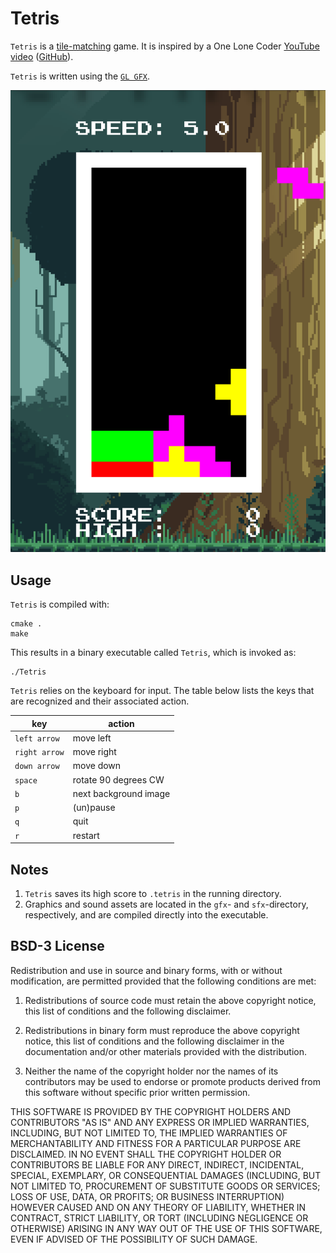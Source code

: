 # Tetris

`Tetris` is a [tile-matching](https://en.wikipedia.org/wiki/Tetris) game. It is inspired by a One Lone Coder [YouTube video](https://youtu.be/8OK8_tHeCIA) ([GitHub](https://github.com/OneLoneCoder/videos/blob/master/OneLoneCoder_Tetris.cpp)).

`Tetris` is written using the [`GL GFX`](../README.md).

![Tetris in Action](Tetris.png "Tetris in Action")

## Usage

`Tetris` is compiled with:

```shell
cmake .
make
```

This results in a binary executable called `Tetris`, which is invoked as:

```shell
./Tetris
```

`Tetris` relies on the keyboard for input. The table below lists the keys that are recognized and their associated action.

|key|action|
----|-----
|`left arrow`|move left|
|`right arrow`|move right|
|`down arrow`|move down|
|`space`|rotate 90 degrees CW|
|`b`|next background image|
|`p`|(un)pause|
|`q`|quit|
|`r`|restart|

## Notes

1. `Tetris` saves its high score to `.tetris` in the running directory.
2. Graphics and sound assets are located in the `gfx`- and `sfx`-directory, respectively, and are compiled directly into the executable.

## BSD-3 License

Redistribution and use in source and binary forms, with or without modification, are permitted provided that the following conditions are met:

1. Redistributions of source code must retain the above copyright notice, this list of conditions and the following disclaimer.

2. Redistributions in binary form must reproduce the above copyright notice, this list of conditions and the following disclaimer in the documentation and/or other materials provided with the distribution.

3. Neither the name of the copyright holder nor the names of its contributors may be used to endorse or promote products derived from this software without specific prior written permission.

THIS SOFTWARE IS PROVIDED BY THE COPYRIGHT HOLDERS AND CONTRIBUTORS "AS IS" AND ANY EXPRESS OR IMPLIED WARRANTIES, INCLUDING, BUT NOT LIMITED TO, THE IMPLIED WARRANTIES OF MERCHANTABILITY AND FITNESS FOR A PARTICULAR PURPOSE ARE DISCLAIMED. IN NO EVENT SHALL THE COPYRIGHT HOLDER OR CONTRIBUTORS BE LIABLE FOR ANY DIRECT, INDIRECT, INCIDENTAL, SPECIAL, EXEMPLARY, OR CONSEQUENTIAL DAMAGES (INCLUDING, BUT NOT LIMITED TO, PROCUREMENT OF SUBSTITUTE GOODS OR SERVICES; LOSS OF USE, DATA, OR PROFITS; OR BUSINESS INTERRUPTION) HOWEVER CAUSED AND ON ANY THEORY OF LIABILITY, WHETHER IN CONTRACT, STRICT LIABILITY, OR TORT (INCLUDING NEGLIGENCE OR OTHERWISE) ARISING IN ANY WAY OUT OF THE USE OF THIS SOFTWARE, EVEN IF ADVISED OF THE POSSIBILITY OF SUCH DAMAGE.
